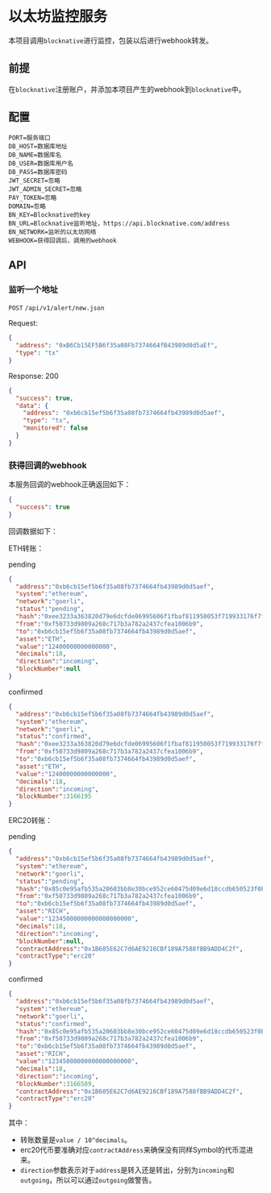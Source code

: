 # 以太坊监控服务

本项目调用`blocknative`进行监控，包装以后进行webhook转发。

## 前提

在`blocknative`注册账户，并添加本项目产生的webhook到`blocknative`中。

## 配置

```
PORT=服务端口
DB_HOST=数据库地址
DB_NAME=数据库名
DB_USER=数据库用户名
DB_PASS=数据库密码
JWT_SECRET=忽略
JWT_ADMIN_SECRET=忽略
PAY_TOKEN=忽略
DOMAIN=忽略
BN_KEY=Blocknative的key
BN_URL=Blocknative监听地址，https://api.blocknative.com/address
BN_NETWORK=监听的以太坊网络
WEBHOOK=获得回调后，调用的webhook
```

## API

### 监听一个地址

`POST` `/api/v1/alert/new.json`

Request:
```json
{
  "address": "0xB6Cb15EF5B6f35a08Fb7374664fB43989d0d5aEf",
  "type": "tx"
}
```

Response: 200
```json
{
  "success": true,
  "data": {
    "address": "0xb6cb15ef5b6f35a08fb7374664fb43989d0d5aef",
    "type": "tx",
    "monitored": false
  }
}
```

### 获得回调的webhook

本服务回调的webhook正确返回如下：

```json
{
  "success": true
}
```

回调数据如下：

ETH转账：

pending
```json
{
  "address":"0xb6cb15ef5b6f35a08fb7374664fb43989d0d5aef",
  "system":"ethereum",
  "network":"goerli",
  "status":"pending",
  "hash":"0xee3233a363820d79e6dcfde06995606f1fbaf811950053f719933176f7fd1e6d",
  "from":"0xf50733d9809a268c717b3a782a2437cfea1006b9",
  "to":"0xb6cb15ef5b6f35a08fb7374664fb43989d0d5aef",
  "asset":"ETH",
  "value":"12400000000000000",
  "decimals":18,
  "direction":"incoming",
  "blockNumber":null
}
```

confirmed
```json
{
  "address":"0xb6cb15ef5b6f35a08fb7374664fb43989d0d5aef",
  "system":"ethereum",
  "network":"goerli",
  "status":"confirmed",
  "hash":"0xee3233a363820d79e6dcfde06995606f1fbaf811950053f719933176f7fd1e6d",
  "from":"0xf50733d9809a268c717b3a782a2437cfea1006b9",
  "to":"0xb6cb15ef5b6f35a08fb7374664fb43989d0d5aef",
  "asset":"ETH",
  "value":"12400000000000000",
  "decimals":18,
  "direction":"incoming",
  "blockNumber":3166195
}
```

ERC20转账：

pending
```json
{
  "address":"0xb6cb15ef5b6f35a08fb7374664fb43989d0d5aef",
  "system":"ethereum",
  "network":"goerli",
  "status":"pending",
  "hash":"0x85c0e95afb535a20603bb8e30bce952ce60475d09e6d18ccdb650523f0b8e60c",
  "from":"0xf50733d9809a268c717b3a782a2437cfea1006b9",
  "to":"0xb6cb15ef5b6f35a08fb7374664fb43989d0d5aef",
  "asset":"RICH",
  "value":"12345000000000000000000",
  "decimals":18,
  "direction":"incoming",
  "blockNumber":null,
  "contractAddress":"0x1B605E62C7d6AE9216CBf189A7588fBB9ADD4C2f",
  "contractType":"erc20"
}
```

confirmed
```json
{
  "address":"0xb6cb15ef5b6f35a08fb7374664fb43989d0d5aef",
  "system":"ethereum",
  "network":"goerli",
  "status":"confirmed",
  "hash":"0x85c0e95afb535a20603bb8e30bce952ce60475d09e6d18ccdb650523f0b8e60c",
  "from":"0xf50733d9809a268c717b3a782a2437cfea1006b9",
  "to":"0xb6cb15ef5b6f35a08fb7374664fb43989d0d5aef",
  "asset":"RICH",
  "value":"12345000000000000000000",
  "decimals":18,
  "direction":"incoming",
  "blockNumber":3166589,
  "contractAddress":"0x1B605E62C7d6AE9216CBf189A7588fBB9ADD4C2f",
  "contractType":"erc20"
}
```

其中：

* 转账数量是`value / 10^decimals`。
* erc20代币要准确对应`contractAddress`来确保没有同样Symbol的代币混进来。
* `direction`参数表示对于`address`是转入还是转出，分别为`incoming`和`outgoing`，所以可以通过`outgoing`做警告。
